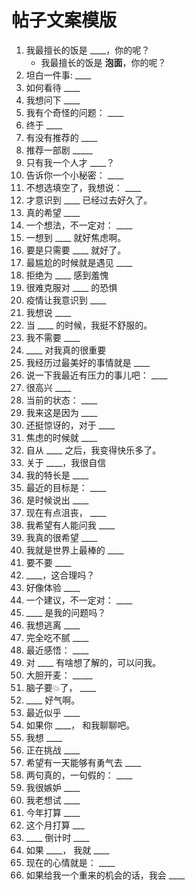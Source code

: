 # 帖子文案模版

1. 我最擅长的饭是 ____，你的呢？
   - 我最擅长的饭是 __泡面__，你的呢？
2. 坦白一件事: ____
3. 如何看待 ____
4. 我想问下 ____
5. 我有个奇怪的问题： ____
6. 终于 ____
7. 有没有推荐的 ____
8. 推荐一部剧 _____
9. 只有我一个人才 ____？
10. 告诉你一个小秘密： ____
11. 不想选填空了，我想说： ____
12. 才意识到 ____ 已经过去好久了。
13. 真的希望 ____
14. 一个想法，不一定对： ____
15. 一想到 ____ 就好焦虑啊。
16. 要是只需要 ____ 就好了。
17. 最尴尬的时候就是遇见 ____
18. 拒绝为 ____ 感到羞愧
19. 很难克服对 ____ 的恐惧
20. 疫情让我意识到 ____
21. 我想说 ____
22. 当 ____ 的时候，我挺不舒服的。
23. 我不需要 ____
24. ____ 对我真的很重要
25. 我经历过最美好的事情就是 ____
26. 说一下我最近有压力的事儿吧： ____ 
27. 很高兴 ____
28. 当前的状态： ____
29. 我来这是因为 ____
30. 还挺惊讶的，对于 ____
31. 焦虑的时候就 ____
32. 自从 ____ 之后，我变得快乐多了。
33. 关于 ____，我很自信
34. 我的特长是 ____
35. 最近的目标是：  ____
36. 是时候说出 ____
37. 现在有点沮丧， ____
38. 我希望有人能问我 ____
39. 我真的很希望 ____
40. 我就是世界上最棒的 ____
41. 要不要 ____
42. ____，这合理吗？
43. 好像体验 ____
44. 一个建议，不一定对： ____
45. ____ 是我的问题吗？
46. 我想逃离 ____
47. 完全吃不腻 ____
48. 最近感悟： ____
49. 对 ____ 有啥想了解的，可以问我。
50. 大胆开麦： _____
51. 脑子要💥了， ____
52. ____ 好气啊。
53. 最近似乎 ____
54. 如果你 ____， 和我聊聊吧。
55. 我想 ____
56. 正在挑战 ____
57. 希望有一天能够有勇气去 ____
58. 两句真的，一句假的： ____
59. 我很嫉妒 ____
60. 我老想试 ____
61. 今年打算 ____
62. 这个月打算 ___
63. ____ 倒计时 ____
64. 如果 ____， 我就 ____
65. 现在的心情就是： ____
66. 如果给我一个重来的机会的话，我会 ____